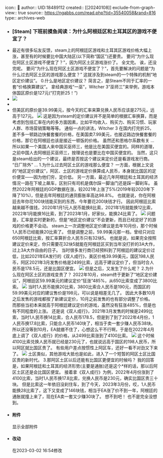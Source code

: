 icon:: 💾
author:: UID:18489112
created:: [[20240108]]
exclude-from-graph-view:: true
source:: https://ngabbs.com/read.php?tid=35540058&rand=816
type:: archives-web
- ### \[Steam\] 下班前摸鱼阅读：为什么阿根廷区和土耳其区的游戏不便宜了？
- 最近有很多坛友反馈，steam上的阿根廷区游戏和土耳其区游戏价格大幅上涨，甚至有的时候要比中国大陆区(以下简称“国区”)还要贵。
  要问“为什么现在阿区土区游戏不便宜了？”，因为阿区土区游戏涨价了。
  全文完。
  诶，还没完呢。
  要问“为什么现在阿区土区游戏不便宜了？”，首先要解决的问题是“为什么过去阿区土区的游戏那么便宜？”
  这就涉及到steam的一个特殊的机制“地区定价建议”。
  0.什么是地区定价建议？
  简言之，是Steam不同于汇率的一套“价格换算建议”。
  拿经典游戏“一巫”，Witcher 3“巫师三”来举例，游戏本体国区原价是127元(“打完折25！”)
- ![](../assets/2024/biQ9tzs-hvnhKlT3cSxh-58.png)
-
- 但美区的原价是39.99美元，按今天的汇率来算兑换人民币应该是275元，远高于127元。
  ![](../assets/2024/biQ9tzt-51u0KqT3cSxu-5d.png)
  这是因为steam的定价建议并不是简单的根据汇率换算，而是考虑到包括汇率在内的多方面因素，比如平均收入、购买力、购买习惯、玩家人群、市场营销策略等等。
  通俗一点的讲法，Witcher 3 在国内打完折25，差不多一顿路边快餐套餐的价格，在美国卖7.99美元，也接近路边快餐套餐的价格，那它在阿根廷也该是接近一顿饭的价格。
  虽然还和恩格尔系数有关 ...
  所以如果一个美国人来中国买巫师三，他是比在美国买便宜的。同样的道理，之前中国人去阿根廷买巫师三，按理说也是要比在中国买便宜的。
  当然，这只是steam给出的一个建议，最终是否按这个建议来定价还是看游戏发行商。
  “日厂除外” ...
  1.为什么过去阿区土区的游戏那么便宜？
  一方面，根据上文说的“地区定价建议”，阿区、土区的游戏定价换算成人民币，本身就比国区的定价便宜——因为他们穷，定价低。
  另一方面，最近几年阿根廷和土耳其的经济情况一路在下坡上飙车，区别只有司机是偶尔踩一脚油门还是踩一脚刹车。
  虽然2022年阿根廷的GDP数据在涨，较2021年上涨了5%(2019年较2020年下降了10%)，但是去年阿根廷的通货膨胀率高达98.8%。
  也就是说，你在阿根廷去年你花100块钱能买到的东西，今年要花200块钱才行。
  因此阿根廷比索越来越不值钱，2020年1月1元人民币能换8比索，2021年1月就能换12比索，2022年1月能换16比索，到了2023年1月，好家伙，能换24比索了。
  ![](../assets/2024/biQ1g5c-i15wK1dT3cSlp-jg.png)
  问题是，汇率是实时更新的，但是“地区定价建议”不会更新，而且已经定好了的游戏的价格更不会动。
  steam上一次调整地区定价建议是去年10月份，那个时候1人民币已经能换20比索了。
  但是调整之前，59.99美元那一档，曾经只对应650阿根廷比索，按汇率算折合人民币只有32块5。
  也就是说，如果完全按照建议定价来定，你只需要花32块5就能在阿根廷区买到当年没打折的3A大作，过上3A大作自由的日子。
  当时很多发行商已经预料到了阿根廷的建议定价过低，比如2021年EA发行的《双人成行》，美区价格39.99美元，国区198人民币，阿区2021年3月发售价格是2499比索，远高于建议定价了，但当时合人民币是178.5元，还是比国区便宜。
  ![](../assets/2024/biQm4h-3348K1iT3cSxt-fg.png)
  但是之后，又发生了什么呢？
  2.为什么现在阿区土区的游戏变贵了？
  2022年10月，steam终于更新了“地区定价建议”，阿根廷区59.99美元的建议定价“狂涨”485%，从650比索变成了3800比索。
  ![](../assets/2024/biQ9usg-59fhKzT1kSff-1q.jpg)
  当时1人民币能换20比索，3800比索合人民币是190元，而国区的59.99美元对应的建议售价是198元，可以说是相差无几了。
  因此大多数10月之后发售的游戏都按了新建议定价，10月之前发售的也有部分调整了价格。
  而那些当初本来就高于阿根廷建议定价的游戏，虽然没有狂涨485%，但是也有不同程度的上涨。
  还是说《双人成行》，2021年3月发售的时候是2499比索，当时1人民币换14比索，合人民币178.5，但是到了到了2022年4月份，1人民币换17.8比索，只能合人民币140块了，相当于卖一套少赚人民币38块。
  所以还没等到10月，EA就绷不住了，心想这么干不行啊，于是在2022年4月底上调了《双人成行》的价格，从2499比索涨到了4100比索。
  ![](../assets/2024/biQ9tzt-e2rjK1jT3cSxf-fm.png)
  这个时候4100比索兑换人民币就已经是230元了，也就说远高于国区的198人民币，所以阿区就比国区贵了。
  有些用户差点按惯性上阿区车，还好一看不对劲又下来了。
  ![](../assets/2024/biQ9u39-gqjkKkT1kSch-8a.png)
  土区类似，其他游戏大抵也是如此，进入了一个短暂的阿区土区比国区贵的新时代。
  3.那阿区土区以后还能有比国区更便宜的时候吗？
  我的回答是，如果阿根廷和土耳其的经济形势(主要是通胀)还是这个\*样的话，那以后阿区土区还是会比国区便宜。
  接着拿《双人成行》为例，2022年4月份涨到了4100比索，当时1人民币换17.8比索，兑换人民币是230元，确实比国区贵三十块。
  但是比索这一年依旧没刹住车，到了今天，2023年3月份，哎，1人民币能换28比索了，这下又变成了146块钱，相当于EA涨了价不到一年，阿根廷的通胀就撞上来了，现在EA卖一套又少赚30块了。
  想不到吧！
  也不是完全没想到。
- #### 附件
  显示全部附件
- #### 改动
  在2023-03-02 16:54修改